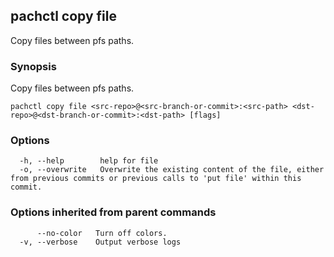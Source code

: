 ## pachctl copy file

Copy files between pfs paths.

### Synopsis

Copy files between pfs paths.

```
pachctl copy file <src-repo>@<src-branch-or-commit>:<src-path> <dst-repo>@<dst-branch-or-commit>:<dst-path> [flags]
```

### Options

```
  -h, --help        help for file
  -o, --overwrite   Overwrite the existing content of the file, either from previous commits or previous calls to 'put file' within this commit.
```

### Options inherited from parent commands

```
      --no-color   Turn off colors.
  -v, --verbose    Output verbose logs
```
